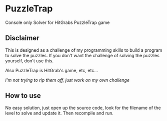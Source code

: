 # PuzzleTrap
Console only Solver for HitGrabs PuzzleTrap game

## Disclaimer
This is designed as a challenge of my programming skills to build a program to solve the puzzles.
If you don't want the challenge of solving the puzzles yourself, don't use this.

Also PuzzleTrap is HitGrab's game, etc, etc...

*I'm not trying to rip them off, just work on my own challenge*


## How to use
No easy solution, just open up the source code, look for the filename of the level to solve and update it.
Then recompile and run.